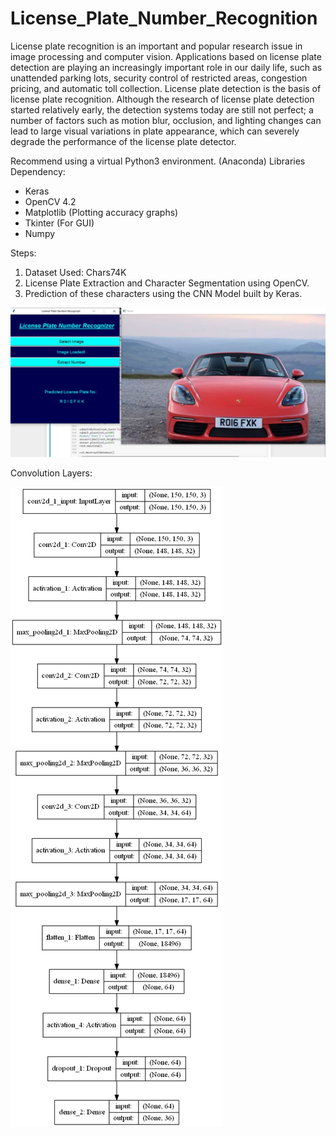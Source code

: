 # License_Plate_Number_Recognition

License plate recognition is an important and popular research issue in image processing and computer vision. Applications based on license plate detection are playing an increasingly important role in our daily life, such as unattended parking lots, security control of restricted areas, congestion pricing, and automatic toll collection. License plate detection is the basis of license plate recognition. Although the research of license plate detection started relatively early, the detection systems today are still not perfect; a number of factors such as motion blur, occlusion, and lighting changes can lead to large visual variations in plate appearance, which can severely degrade the performance of the license plate detector.

Recommend using a virtual Python3 environment. (Anaconda)
Libraries Dependency:
<ul>
  <li>Keras</li>
  <li>OpenCV 4.2</li>
  <li>Matplotlib (Plotting accuracy graphs)</li>
  <li>Tkinter (For GUI)</li>
  <li>Numpy</li>  
</ul>

Steps:
<ol>
  <li>Dataset Used: Chars74K</li>
  <li>License Plate Extraction and Character Segmentation using OpenCV.</li>
  <li>Prediction of these characters using the CNN Model built by Keras.</li>  
</ol>


![](Trained%20Models/LPR.JPG)

Convolution Layers:

![](Trained%20Models/model_plot.png)
